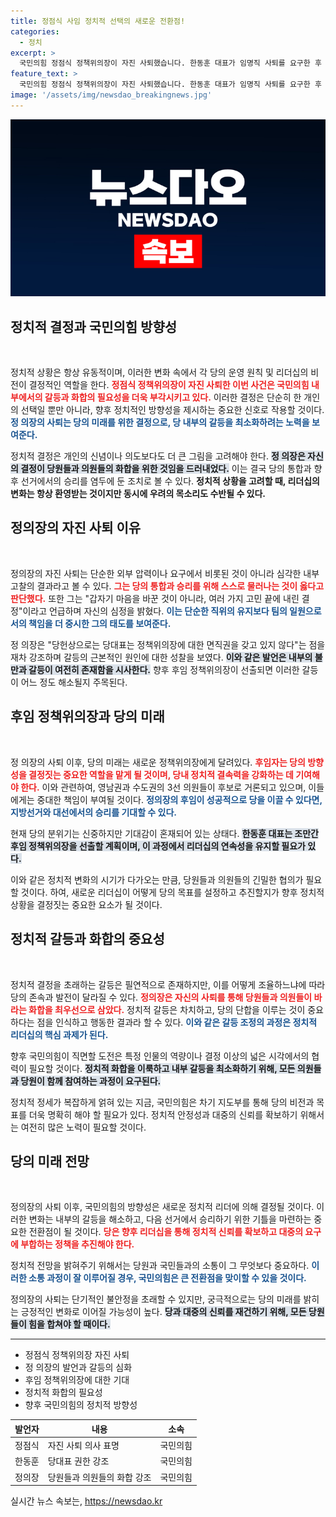 ```yaml
---
title: 정점식 사임 정치적 선택의 새로운 전환점!
categories:
  - 정치
excerpt: >
  국민의힘 정점식 정책위의장이 자진 사퇴했습니다. 한동훈 대표가 임명직 사퇴를 요구한 후 하루 만에 결정된 이 사퇴는 당내 갈등의 기폭제가 될 것으로 보입니다. 후임 인선에 주목해 보세요!
feature_text: >
  국민의힘 정점식 정책위의장이 자진 사퇴했습니다. 한동훈 대표가 임명직 사퇴를 요구한 후 하루 만에 결정된 이 사퇴는 당내 갈등의 기폭제가 될 것으로 보입니다. 후임 인선에 주목해 보세요!
image: '/assets/img/newsdao_breakingnews.jpg'
---
```


<p><img src="/assets/img/newsdao_breakingnews.jpg" alt="bookingtag 속보" /></p>

<h2 data-ke-size="size26">정치적 결정과 국민의힘 방향성</h2>

<p data-ke-size="size16">&nbsp;</p>

<p>정치적 상황은 항상 유동적이며, 이러한 변화 속에서 각 당의 운영 원칙 및 리더십의 비전이 결정적인 역할을 한다. <b><span style="color: #ee2323;">정점식 정책위의장이 자진 사퇴한 이번 사건은 국민의힘 내부에서의 갈등과 화합의 필요성을 더욱 부각시키고 있다.</span></b> 이러한 결정은 단순히 한 개인의 선택일 뿐만 아니라, 향후 정치적인 방향성을 제시하는 중요한 신호로 작용할 것이다. <b><span style="color: #1a5490;">정 의장의 사퇴는 당의 미래를 위한 결정으로, 당 내부의 갈등을 최소화하려는 노력을 보여준다.</span></b></p>

<p>정치적 결정은 개인의 신념이나 의도보다도 더 큰 그림을 고려해야 한다. <b><span style="background-color: #21538527;">정 의장은 자신의 결정이 당원들과 의원들의 화합을 위한 것임을 드러내었다.</span></b> 이는 결국 당의 통합과 향후 선거에서의 승리를 염두에 둔 조치로 볼 수 있다. <b>정치적 상황을 고려할 때, 리더십의 변화는 항상 환영받는 것이지만 동시에 우려의 목소리도 수반될 수 있다.</b></p>

<h2 data-ke-size="size26">정의장의 자진 사퇴 이유</h2>

<p data-ke-size="size16">&nbsp;</p>

<p>정의장의 자진 사퇴는 단순한 외부 압력이나 요구에서 비롯된 것이 아니라 심각한 내부 고찰의 결과라고 볼 수 있다. <b><span style="color: #ee2323;">그는 당의 통합과 승리를 위해 스스로 물러나는 것이 옳다고 판단했다.</span></b> 또한 그는 "갑자기 마음을 바꾼 것이 아니라, 여러 가지 고민 끝에 내린 결정"이라고 언급하며 자신의 심정을 밝혔다. <b><span style="color: #1a5490;">이는 단순한 직위의 유지보다 팀의 일원으로서의 책임을 더 중시한 그의 태도를 보여준다.</span></b></p>

<p>정 의장은 "당헌상으로는 당대표는 정책위의장에 대한 면직권을 갖고 있지 않다"는 점을 재차 강조하며 갈등의 근본적인 원인에 대한 성찰을 보였다. <b><span style="background-color: #21538527;">이와 같은 발언은 내부의 불만과 갈등이 여전히 존재함을 시사한다.</span></b> 향후 후임 정책위의장이 선출되면 이러한 갈등이 어느 정도 해소될지 주목된다.</p>

<h2 data-ke-size="size26">후임 정책위의장과 당의 미래</h2>

<p data-ke-size="size16">&nbsp;</p>

<p>정 의장의 사퇴 이후, 당의 미래는 새로운 정책위의장에게 달려있다. <b><span style="color: #ee2323;">후임자는 당의 방향성을 결정짓는 중요한 역할을 맡게 될 것이며, 당내 정치적 결속력을 강화하는 데 기여해야 한다.</span></b> 이와 관련하여, 영남권과 수도권의 3선 의원들이 후보로 거론되고 있으며, 이들에게는 중대한 책임이 부여될 것이다. <b><span style="color: #1a5490;">정의장의 후임이 성공적으로 당을 이끌 수 있다면, 지방선거와 대선에서의 승리를 기대할 수 있다.</span></b></p>

<p>현재 당의 분위기는 신중하지만 기대감이 혼재되어 있는 상태다. <b><span style="background-color: #21538527;">한동훈 대표는 조만간 후임 정책위의장을 선출할 계획이며, 이 과정에서 리더십의 연속성을 유지할 필요가 있다.</span></b> </p>

<p>이와 같은 정치적 변화의 시기가 다가오는 만큼, 당원들과 의원들의 긴밀한 협의가 필요할 것이다. 하여, 새로운 리더십이 어떻게 당의 목표를 설정하고 추진할지가 향후 정치적 상황을 결정짓는 중요한 요소가 될 것이다.</p>

<h2 data-ke-size="size26">정치적 갈등과 화합의 중요성</h2>

<p data-ke-size="size16">&nbsp;</p>

<p>정치적 결정을 초래하는 갈등은 필연적으로 존재하지만, 이를 어떻게 조율하느냐에 따라 당의 존속과 발전이 달라질 수 있다. <b><span style="color: #ee2323;">정의장은 자신의 사퇴를 통해 당원들과 의원들이 바라는 화합을 최우선으로 삼았다.</span></b> 정치적 갈등은 차치하고, 당의 단합을 이루는 것이 중요하다는 점을 인식하고 행동한 결과라 할 수 있다. <b><span style="color: #1a5490;">이와 같은 갈등 조정의 과정은 정치적 리더십의 핵심 과제가 된다.</span></b></p>

<p>향후 국민의힘이 직면할 도전은 특정 인물의 역량이나 결정 이상의 넓은 시각에서의 협력이 필요할 것이다. <b><span style="background-color: #21538527;">정치적 화합을 이룩하고 내부 갈등을 최소화하기 위해, 모든 의원들과 당원이 함께 참여하는 과정이 요구된다.</span></b> </p>

<p>정치적 정세가 복잡하게 얽혀 있는 지금, 국민의힘은 차기 지도부를 통해 당의 비전과 목표를 더욱 명확히 해야 할 필요가 있다. 정치적 안정성과 대중의 신뢰를 확보하기 위해서는 여전히 많은 노력이 필요할 것이다.</p>

<h2 data-ke-size="size26">당의 미래 전망</h2>

<p data-ke-size="size16">&nbsp;</p>

<p>정의장의 사퇴 이후, 국민의힘의 방향성은 새로운 정치적 리더에 의해 결정될 것이다. 이러한 변화는 내부의 갈등을 해소하고, 다음 선거에서 승리하기 위한 기틀을 마련하는 중요한 전환점이 될 것이다. <b><span style="color: #ee2323;">당은 향후 리더십을 통해 정치적 신뢰를 확보하고 대중의 요구에 부합하는 정책을 추진해야 한다.</span></b> </p>

<p>정치적 전망을 밝혀주기 위해서는 당원과 국민들과의 소통이 그 무엇보다 중요하다. <b><span style="color: #1a5490;">이러한 소통 과정이 잘 이루어질 경우, 국민의힘은 큰 전환점을 맞이할 수 있을 것이다.</span></b> </p>

<p>정의장의 사퇴는 단기적인 불안정을 초래할 수 있지만, 궁극적으로는 당의 미래를 밝히는 긍정적인 변화로 이어질 가능성이 높다. <b><span style="background-color: #21538527;">당과 대중의 신뢰를 재건하기 위해, 모든 당원들이 힘을 합쳐야 할 때이다.</span></b> </p>

<hr>

<ul>
    <li>정점식 정책위의장 자진 사퇴</li>
    <li>정 의장의 발언과 갈등의 심화</li>
    <li>후임 정책위의장에 대한 기대</li>
    <li>정치적 화합의 필요성</li>
    <li>향후 국민의힘의 정치적 방향성</li>
</ul>

<table>
    <thead>
        <tr>
            <th>발언자</th>
            <th>내용</th>
            <th>소속</th>
        </tr>
    </thead>
    <tbody>
        <tr>
            <td>정점식</td>
            <td>자진 사퇴 의사 표명</td>
            <td>국민의힘</td>
        </tr>
        <tr>
            <td>한동훈</td>
            <td>당대표 권한 강조</td>
            <td>국민의힘</td>
        </tr>
        <tr>
            <td>정의장</td>
            <td>당원들과 의원들의 화합 강조</td>
            <td>국민의힘</td>
        </tr>
    </tbody>
</table>

<p data-ke-size="size16"></p>
실시간 뉴스 속보는, <a href="https://newsdao.kr" rel="dofollow">https://newsdao.kr</a>


